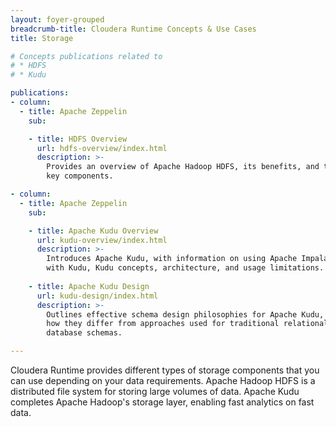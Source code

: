 ```yaml
---
layout: foyer-grouped
breadcrumb-title: Cloudera Runtime Concepts & Use Cases
title: Storage

# Concepts publications related to
# * HDFS
# * Kudu

publications:
- column:
  - title: Apache Zeppelin
    sub:

    - title: HDFS Overview
      url: hdfs-overview/index.html
      description: >-
        Provides an overview of Apache Hadoop HDFS, its benefits, and the
        key components.

- column:
  - title: Apache Zeppelin
    sub:

    - title: Apache Kudu Overview
      url: kudu-overview/index.html
      description: >-
        Introduces Apache Kudu, with information on using Apache Impala
        with Kudu, Kudu concepts, architecture, and usage limitations.
  
    - title: Apache Kudu Design
      url: kudu-design/index.html
      description: >-
        Outlines effective schema design philosophies for Apache Kudu, and
        how they differ from approaches used for traditional relational
        database schemas.

---
```


Cloudera Runtime provides different types of storage components that you 
can use depending on your data requirements. Apache Hadoop HDFS is a 
distributed file system for storing large volumes of data. Apache Kudu 
completes Apache Hadoop's storage layer, enabling fast analytics on fast data.

